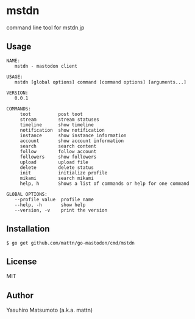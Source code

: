 # mstdn

command line tool for mstdn.jp

## Usage

```
NAME:
   mstdn - mastodon client

USAGE:
   mstdn [global options] command [command options] [arguments...]

VERSION:
   0.0.1

COMMANDS:
     toot          post toot
     stream        stream statuses
     timeline      show timeline
     notification  show notification
     instance      show instance information
     account       show account information
     search        search content
     follow        follow account
     followers     show followers
     upload        upload file
     delete        delete status
     init          initialize profile
     mikami        search mikami
     help, h       Shows a list of commands or help for one command

GLOBAL OPTIONS:
   --profile value  profile name
   --help, -h       show help
   --version, -v    print the version
```

## Installation

```
$ go get github.com/mattn/go-mastodon/cmd/mstdn
```

## License

MIT

## Author

Yasuhiro Matsumoto (a.k.a. mattn)
